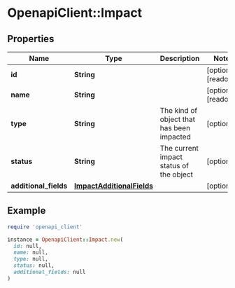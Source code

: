 # OpenapiClient::Impact

## Properties

| Name | Type | Description | Notes |
| ---- | ---- | ----------- | ----- |
| **id** | **String** |  | [optional][readonly] |
| **name** | **String** |  | [optional][readonly] |
| **type** | **String** | The kind of object that has been impacted | [optional] |
| **status** | **String** | The current impact status of the object | [optional] |
| **additional_fields** | [**ImpactAdditionalFields**](ImpactAdditionalFields.md) |  | [optional] |

## Example

```ruby
require 'openapi_client'

instance = OpenapiClient::Impact.new(
  id: null,
  name: null,
  type: null,
  status: null,
  additional_fields: null
)
```

